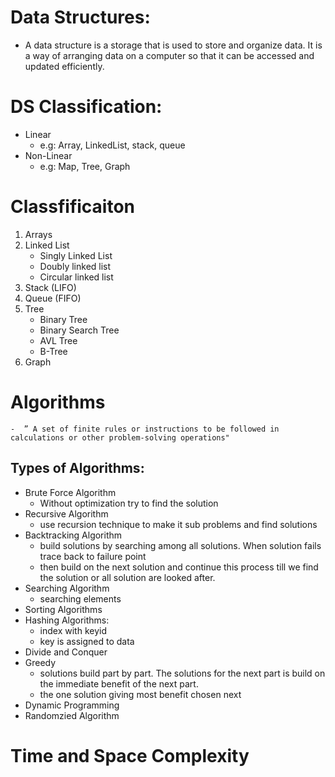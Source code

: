 # Data Structures:
  * A data structure is a storage that is used to store and organize data. It is a way of arranging data on a computer so that it can be accessed and updated efficiently.
# DS Classification:
 - Linear
   - e.g: Array, LinkedList, stack, queue
 - Non-Linear
   - e.g: Map, Tree, Graph

# Classfificaiton
   1. Arrays
   2. Linked List
      * Singly Linked List
      * Doubly linked list
      * Circular linked list
   3. Stack (LIFO)
   4. Queue (FIFO)
   5. Tree
      * Binary Tree
      * Binary Search Tree
      * AVL Tree
      * B-Tree
   6. Graph

# Algorithms
    -  ” A set of finite rules or instructions to be followed in calculations or other problem-solving operations"



## Types of Algorithms:
  * Brute Force Algorithm
    * Without optimization try to find the solution
  * Recursive Algorithm
    * use recursion technique to make it sub problems and find solutions
  * Backtracking Algorithm
    * build solutions by searching among all solutions. When solution fails trace back to failure point
    * then build on the next solution and continue this process till we find the solution or all solution are looked after.
  * Searching Algorithm
    * searching elements
  * Sorting Algorithms
  * Hashing Algorithms:
    * index with keyid
    * key is assigned to data
  * Divide and Conquer
  * Greedy
    * solutions build part by part. The solutions for the next part is build on the immediate benefit of the next part.
    * the one solution giving most benefit chosen next
  * Dynamic Programming
  * Randomzied Algorithm

# Time and Space Complexity




      
